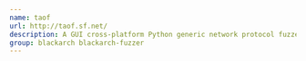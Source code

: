 ```yaml
---
name: taof
url: http://taof.sf.net/
description: A GUI cross-platform Python generic network protocol fuzzer.
group: blackarch blackarch-fuzzer
---
```

